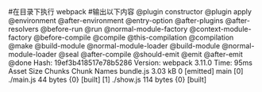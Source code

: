 #在目录下执行
webpack
#输出以下内容
@plugin constructor
@plugin apply
@environment
@after-environment
@entry-option
@after-plugins
@after-resolvers
@before-run
@run
@normal-module-factory
@context-module-factory
@before-compile
@compile
@this-compilation
@compilation
@make
@build-module
@normal-module-loader
@build-module
@normal-module-loader
@seal
@after-compile
@should-emit
@emit
@after-emit
@done
Hash: 19ef3b418517e78b5286
Version: webpack 3.11.0
Time: 95ms
    Asset     Size  Chunks             Chunk Names
bundle.js  3.03 kB       0  [emitted]  main
   [0] ./main.js 44 bytes {0} [built]
   [1] ./show.js 114 bytes {0} [built]